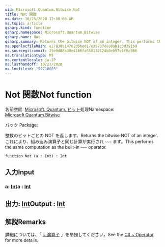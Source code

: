 ```yaml
---
uid: Microsoft.Quantum.Bitwise.Not
title: Not 関数
ms.date: 10/26/2020 12:00:00 AM
ms.topic: article
qsharp.kind: function
qsharp.namespace: Microsoft.Quantum.Bitwise
qsharp.name: Not
qsharp.summary: Returns the bitwise NOT of an integer. This performs the same computation as the built-in `~~~` operator.
ms.openlocfilehash: e27a38514702d5bed17e35737d608ab1c3d39159
ms.sourcegitcommit: 29e0d88a30e4166fa580132124b0eb57e1f0e986
ms.translationtype: MT
ms.contentlocale: ja-JP
ms.lasthandoff: 10/27/2020
ms.locfileid: "92718603"
---
```

# <a name="not-function"></a><span data-ttu-id="d0f6e-102">Not 関数</span><span class="sxs-lookup"><span data-stu-id="d0f6e-102">Not function</span></span>

<span data-ttu-id="d0f6e-103">名前空間: [Microsoft. Quantum. ビット](xref:Microsoft.Quantum.Bitwise)処理</span><span class="sxs-lookup"><span data-stu-id="d0f6e-103">Namespace: [Microsoft.Quantum.Bitwise](xref:Microsoft.Quantum.Bitwise)</span></span>

<span data-ttu-id="d0f6e-104">パック [](https://nuget.org/packages/)</span><span class="sxs-lookup"><span data-stu-id="d0f6e-104">Package: [](https://nuget.org/packages/)</span></span>


<span data-ttu-id="d0f6e-105">整数のビットごとの NOT を返します。</span><span class="sxs-lookup"><span data-stu-id="d0f6e-105">Returns the bitwise NOT of an integer.</span></span>
<span data-ttu-id="d0f6e-106">これにより、組み込み演算子と同じ計算が実行され `~~~` ます。</span><span class="sxs-lookup"><span data-stu-id="d0f6e-106">This performs the same computation as the built-in `~~~` operator.</span></span>

```qsharp
function Not (a : Int) : Int
```


## <a name="input"></a><span data-ttu-id="d0f6e-107">入力</span><span class="sxs-lookup"><span data-stu-id="d0f6e-107">Input</span></span>

### <a name="a--int"></a><span data-ttu-id="d0f6e-108">a: [Int](xref:microsoft.quantum.lang-ref.int)</span><span class="sxs-lookup"><span data-stu-id="d0f6e-108">a : [Int](xref:microsoft.quantum.lang-ref.int)</span></span>





## <a name="output--int"></a><span data-ttu-id="d0f6e-109">出力: [Int](xref:microsoft.quantum.lang-ref.int)</span><span class="sxs-lookup"><span data-stu-id="d0f6e-109">Output : [Int](xref:microsoft.quantum.lang-ref.int)</span></span>



## <a name="remarks"></a><span data-ttu-id="d0f6e-110">解説</span><span class="sxs-lookup"><span data-stu-id="d0f6e-110">Remarks</span></span>

<span data-ttu-id="d0f6e-111">詳細については、「 [~ 演算子](https://docs.microsoft.com/dotnet/csharp/language-reference/operators/bitwise-complement-operator) 」を参照してください。</span><span class="sxs-lookup"><span data-stu-id="d0f6e-111">See the [C# ~ Operator](https://docs.microsoft.com/dotnet/csharp/language-reference/operators/bitwise-complement-operator) for more details.</span></span>